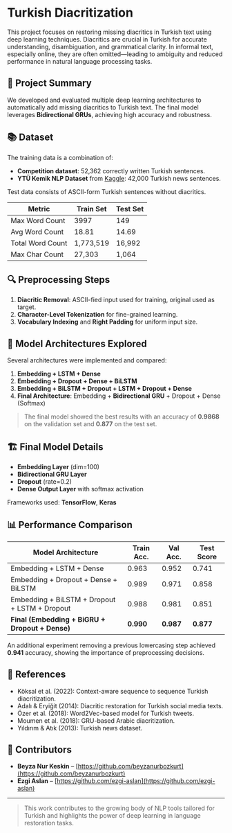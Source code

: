 # Turkish Diacritization 

This project focuses on restoring missing diacritics in Turkish text using deep learning techniques. Diacritics are crucial in Turkish for accurate understanding, disambiguation, and grammatical clarity. In informal text, especially online, they are often omitted—leading to ambiguity and reduced performance in natural language processing tasks.

## 📌 Project Summary

We developed and evaluated multiple deep learning architectures to automatically add missing diacritics to Turkish text. The final model leverages **Bidirectional GRUs**, achieving high accuracy and robustness.

## 📚 Dataset

The training data is a combination of:

- **Competition dataset**: 52,362 correctly written Turkish sentences.
- **YTÜ Kemik NLP Dataset** from [Kaggle](https://www.kaggle.com/datasets/oktayozturk010/42000-news-text-in-13-classes): 42,000 Turkish news sentences.

Test data consists of ASCII-form Turkish sentences without diacritics.

| Metric              | Train Set        | Test Set         |
|---------------------|------------------|------------------|
| Max Word Count      | 3997             | 149              |
| Avg Word Count      | 18.81            | 14.69            |
| Total Word Count    | 1,773,519        | 16,992           |
| Max Char Count      | 27,303           | 1,064            |

## 🔍 Preprocessing Steps

1. **Diacritic Removal**: ASCII-fied input used for training, original used as target.
2.  **Character-Level Tokenization** for fine-grained learning.
3.  **Vocabulary Indexing** and **Right Padding** for uniform input size.

## 🧠 Model Architectures Explored

Several architectures were implemented and compared:

1. **Embedding + LSTM + Dense**
2. **Embedding + Dropout + Dense + BiLSTM**
3. **Embedding + BiLSTM + Dropout + LSTM + Dropout + Dense**
4. **Final Architecture**: Embedding + **Bidirectional GRU** + Dropout + Dense (Softmax)

> The final model showed the best results with an accuracy of **0.9868** on the validation set and **0.877** on the test set.

## 🏗 Final Model Details

- **Embedding Layer** (dim=100)
- **Bidirectional GRU Layer**
- **Dropout** (rate=0.2)
- **Dense Output Layer** with softmax activation

Frameworks used: **TensorFlow**, **Keras**

## 📊 Performance Comparison

| Model Architecture                              | Train Acc. | Val Acc. | Test Score |
|--------------------------------------------------|------------|----------|------------|
| Embedding + LSTM + Dense                         | 0.963      | 0.952    | 0.741      |
| Embedding + Dropout + Dense + BiLSTM             | 0.989      | 0.971    | 0.858      |
| Embedding + BiLSTM + Dropout + LSTM + Dropout    | 0.988      | 0.981    | 0.851      |
| **Final (Embedding + BiGRU + Dropout + Dense)**  | **0.990**  | **0.987**| **0.877**  |

An additional experiment removing a previous lowercasing step achieved **0.941** accuracy, showing the importance of preprocessing decisions.

## 📌 References

- Köksal et al. (2022): Context-aware sequence to sequence Turkish diacritization.
- Adalı & Eryiğit (2014): Diacritic restoration for Turkish social media texts.
- Özer et al. (2018): Word2Vec-based model for Turkish tweets.
- Moumen et al. (2018): GRU-based Arabic diacritization.
- Yıldırım & Atık (2013): Turkish news dataset.

## 👥 Contributors

- **Beyza Nur Keskin** – [https://github.com/beyzanurbozkurt](https://github.com/beyzanurbozkurt)
- **Ezgi Aslan** – [https://github.com/ezgi-aslan](https://github.com/ezgi-aslan)

---

> This work contributes to the growing body of NLP tools tailored for Turkish and highlights the power of deep learning in language restoration tasks.